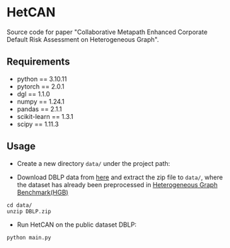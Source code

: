 # HetCAN

Source code for paper "Collaborative Metapath Enhanced Corporate Default Risk Assessment on Heterogeneous Graph".

## Requirements

* python == 3.10.11
* pytorch == 2.0.1
* dgl == 1.1.0
* numpy == 1.24.1
* pandas == 2.1.1
* scikit-learn == 1.3.1
* scipy == 1.11.3

## Usage

* Create a new directory `data/` under the project path:

* Download DBLP data from [here](https://cloud.tsinghua.edu.cn/d/2d965d2fc2ee41d09def/files/?p=%2FDBLP.zip&dl=1) and extract the zip file to `data/`, where the dataset has already been preprocessed in [Heterogeneous Graph Benchmark(HGB)](https://github.com/THUDM/HGB)
```
cd data/
unzip DBLP.zip
```

* Run HetCAN on the public dataset DBLP:
```
python main.py
```
